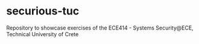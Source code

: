 # securious-tuc
Repository to showcase exercises of the ECE414 - Systems Security@ECE, Technical University of Crete

